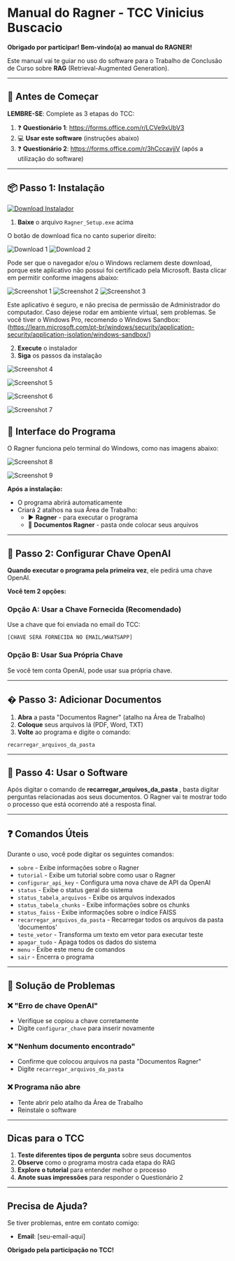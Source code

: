 # Manual do Ragner - TCC Vinicius Buscacio

**Obrigado por participar! Bem-vindo(a) ao manual do RAGNER!**

Este manual vai te guiar no uso do software para o Trabalho de Conclusão de Curso sobre **RAG** (Retrieval-Augmented Generation). 

---

## 🎯 Antes de Começar

**LEMBRE-SE**: Complete as 3 etapas do TCC:

1. ❓ **Questionário 1**: https://forms.office.com/r/LCVe9xUbV3
2. 💻 **Usar este software** (instruções abaixo)
3. ❓ **Questionário 2**: https://forms.office.com/r/3hCccavjjV (após a utilização do software)

---

## 📦 Passo 1: Instalação

[![Download Instalador](https://img.shields.io/badge/Download-Ragner_Setup.exe-blue?style=for-the-badge&logo=windows)](installer/Ragner_Setup.exe)

1. **Baixe** o arquivo `Ragner_Setup.exe` acima

O botão de download fica no canto superior direito:

![Download 1](installer/screenshots/download-01.png)
![Download 2](installer/screenshots/download-02.png)

Pode ser que o navegador e/ou o Windows reclamem deste download, porque este aplicativo não possui foi certificado pela Microsoft. Basta clicar em permitir conforme imagens abaixo:

![Screenshot 1](installer/screenshots/permitir-01.png)
![Screenshot 2](installer/screenshots/permitir-01.png)
![Screenshot 3](installer/screenshots/permitir-01.png)

Este aplicativo é seguro, e não precisa de permissão de Administrador do computador. Caso dejese rodar em ambiente virtual, sem problemas. Se você tiver o Windows Pro, recomendo o Windows Sandbox: (https://learn.microsoft.com/pt-br/windows/security/application-security/application-isolation/windows-sandbox/)

2. **Execute** o instalador
3. **Siga** os passos da instalação

![Screenshot 4](installer/screenshots/01.png)

![Screenshot 5](installer/screenshots/02.png)

![Screenshot 6](installer/screenshots/03.png)

![Screenshot 7](installer/screenshots/04.png)

## 📱 Interface do Programa

O Ragner funciona pelo terminal do Windows, como nas imagens abaixo:

![Screenshot 8](installer/screenshots/05.png)

![Screenshot 9](installer/screenshots/07.png)


**Após a instalação:**
- O programa abrirá automaticamente
- Criará 2 atalhos na sua Área de Trabalho:
  - ▶️ **Ragner** - para executar o programa
  - 📁 **Documentos Ragner** - pasta onde colocar seus arquivos

---

## 🔑 Passo 2: Configurar Chave OpenAI

**Quando executar o programa pela primeira vez**, ele pedirá uma chave OpenAI.

**Você tem 2 opções:**

### Opção A: Usar a Chave Fornecida (Recomendado)
Use a chave que foi enviada no email do TCC:
```
[CHAVE SERÁ FORNECIDA NO EMAIL/WHATSAPP]
```

### Opção B: Usar Sua Própria Chave
Se você tem conta OpenAI, pode usar sua própria chave.

---

## � Passo 3: Adicionar Documentos

1. **Abra** a pasta "Documentos Ragner" (atalho na Área de Trabalho)
2. **Coloque** seus arquivos lá (PDF, Word, TXT)
3. **Volte** ao programa e digite o comando:

```
recarregar_arquivos_da_pasta
```

---

## 🚀 Passo 4: Usar o Software

Após digitar o comando de **recarregar_arquivos_da_pasta** , basta digitar perguntas relacionadas aos seus documentos. O Ragner vai te mostrar todo o processo que está ocorrendo até a resposta final.

---

## ❓ Comandos Úteis

Durante o uso, você pode digitar os seguintes comandos:

- `sobre` - Exibe informações sobre o Ragner
- `tutorial` - Exibe um tutorial sobre como usar o Ragner
- `configurar_api_key` - Configura uma nova chave de API da OpenAI
- `status` - Exibe o status geral do sistema
- `status_tabela_arquivos` - Exibe os arquivos indexados
- `status_tabela_chunks` - Exibe informações sobre os chunks
- `status_faiss` - Exibe informações sobre o índice FAISS
- `recarregar_arquivos_da_pasta` - Recarregar todos os arquivos da pasta 'documentos'
- `teste_vetor` - Transforma um texto em vetor para executar teste
- `apagar_tudo` - Apaga todos os dados do sistema
- `menu` - Exibe este menu de comandos
- `sair` - Encerra o programa

---

## 🔧 Solução de Problemas

### ❌ "Erro de chave OpenAI"
- Verifique se copiou a chave corretamente
- Digite `configurar_chave` para inserir novamente

### ❌ "Nenhum documento encontrado"
- Confirme que colocou arquivos na pasta "Documentos Ragner"
- Digite `recarregar_arquivos_da_pasta`

### ❌ Programa não abre
- Tente abrir pelo atalho da Área de Trabalho
- Reinstale o software

---

## Dicas para o TCC

1. **Teste diferentes tipos de pergunta** sobre seus documentos
2. **Observe** como o programa mostra cada etapa do RAG
3. **Explore o tutorial** para entender melhor o processo
4. **Anote suas impressões** para responder o Questionário 2

---

## Precisa de Ajuda?

Se tiver problemas, entre em contato comigo: 
- **Email**: [seu-email-aqui]


**Obrigado pela participação no TCC!**